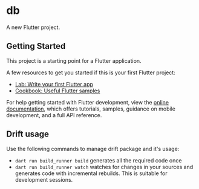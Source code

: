 # db

A new Flutter project.

## Getting Started

This project is a starting point for a Flutter application.

A few resources to get you started if this is your first Flutter project:

- [Lab: Write your first Flutter app](https://docs.flutter.dev/get-started/codelab)
- [Cookbook: Useful Flutter samples](https://docs.flutter.dev/cookbook)

For help getting started with Flutter development, view the
[online documentation](https://docs.flutter.dev/), which offers tutorials,
samples, guidance on mobile development, and a full API reference.

## Drift usage

Use the following commands to manage drift package and it's usage:

- `dart run build_runner build` generates all the required code once
- `dart run build_runner watch` watches for changes in your sources and generates code with incremental rebuilds. This is suitable for development sessions.
